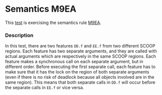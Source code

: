 # Semantics M9EA

This [test](.) is exercising the semantics rule [M9EA](../Readme.md).

### Description

In this test, there are two features `DD.f` and `EE.f` from two different SCOOP regions. Each feature has two separate arguments, and they are called with actual arguments which are respectively in the same SCOOP regions. Each feature makes a synchronous call on each separate argument, but in different order. Before executing the first separate call, each feature has to make sure that it has the lock on the region of both separate arguments (even if there is no risk of deadlock because all objects involved are in the same region). This means that both separate calls in `DD.f` will occur before the separate calls in `EE.f` or vice versa.
